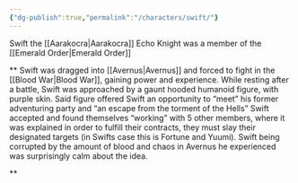 ```yaml
---
{"dg-publish":true,"permalink":"/characters/swift/"}
---
```


Swift the [[Aarakocra\|Aarakocra]] Echo Knight was a member of the [[Emerald Order\|Emerald Order]]


**
Swift was dragged into [[Avernus\|Avernus]] and forced to fight in the [[Blood War\|Blood War]], gaining power and experience. While resting after a battle, Swift was approached by a gaunt hooded humanoid figure, with purple skin. Said figure offered Swift an opportunity to “meet” his former adventuring party and “an escape from the torment of the Hells” Swift accepted and found themselves “working” with 5 other members, where it was explained in order to fulfill their contracts, they must slay their designated targets (in Swifts case this is Fortune and Yuumi). Swift being corrupted by the amount of blood and chaos in Avernus he experienced was surprisingly calm about the idea.

**